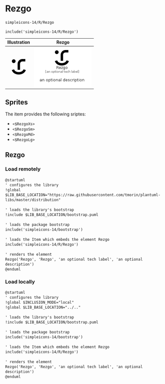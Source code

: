 # Rezgo


```text
simpleicons-14/R/Rezgo
```

```text
include('simpleicons-14/R/Rezgo')
```



| Illustration | Rezgo |
| :---: | :---: |
| ![illustration for Illustration](../../simpleicons-14/R/Rezgo.png) | ![illustration for Rezgo](../../simpleicons-14/R/Rezgo.Local.png) |



## Sprites
The item provides the following sriptes:

- `<$RezgoXs>`
- `<$RezgoSm>`
- `<$RezgoMd>`
- `<$RezgoLg>`





## Rezgo

### Load remotely
```plantuml
@startuml
' configures the library
!global $LIB_BASE_LOCATION="https://raw.githubusercontent.com/tmorin/plantuml-libs/master/distribution"

' loads the library's bootstrap
!include $LIB_BASE_LOCATION/bootstrap.puml

' loads the package bootstrap
include('simpleicons-14/bootstrap')

' loads the Item which embeds the element Rezgo
include('simpleicons-14/R/Rezgo')

' renders the element
Rezgo('Rezgo', 'Rezgo', 'an optional tech label', 'an optional description')
@enduml
```

### Load locally
```plantuml
@startuml
' configures the library
!global $INCLUSION_MODE="local"
!global $LIB_BASE_LOCATION="../.."

' loads the library's bootstrap
!include $LIB_BASE_LOCATION/bootstrap.puml

' loads the package bootstrap
include('simpleicons-14/bootstrap')

' loads the Item which embeds the element Rezgo
include('simpleicons-14/R/Rezgo')

' renders the element
Rezgo('Rezgo', 'Rezgo', 'an optional tech label', 'an optional description')
@enduml
```

